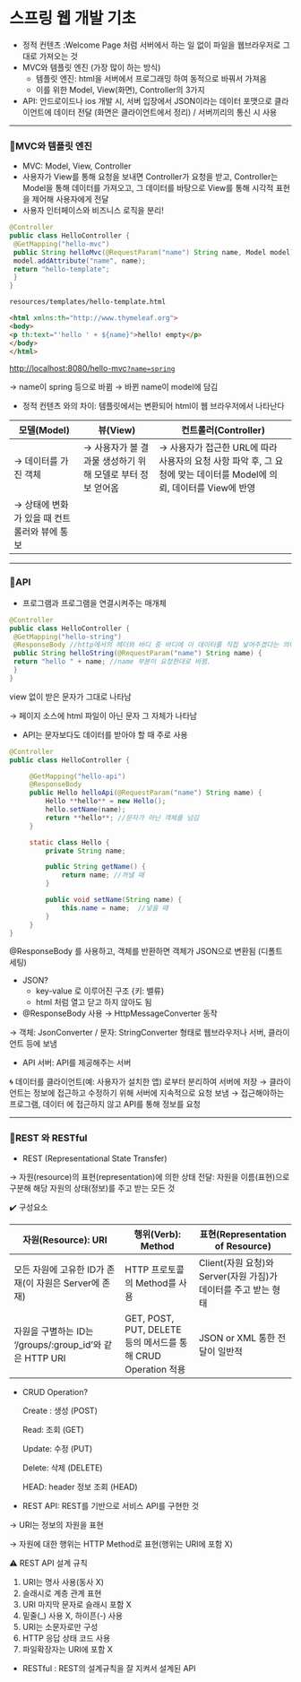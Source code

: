 # 스프링 웹 개발 기초

- 정적 컨텐츠 :Welcome Page 처럼 서버에서 하는 일 없이 파일을 웹브라우저로 그대로 가져오는 것
- MVC와 템플릿 엔진 (가장 많이 하는 방식)
    - 템플릿 엔진: html을 서버에서 프로그래밍 하여 동적으로 바꿔서 가져옴
    - 이를 위한 Model, View(화면), Controller의 3가지
- API: 안드로이드나 ios 개발 시, 서버 입장에서 JSON이라는 데이터 포맷으로 클라이언트에 데이터 전달 (화면은 클라이언트에서 정리) / 서버끼리의 통신 시 사용

---

### 📍MVC와 템플릿 엔진

- MVC: Model, View, Controller
- 사용자가 View를 통해 요청을 보내면 Controller가 요청을 받고, Controller는 Model을 통해 데이터를 가져오고, 그 데이터를 바탕으로 View를 통해 시각적 표현을 제어해 사용자에게 전달
- 사용자 인터페이스와 비즈니스 로직을 분리!

```java
@Controller
public class HelloController {
 @GetMapping("hello-mvc")
 public String helloMvc(@RequestParam("name") String name, Model model) {
 model.addAttribute("name", name);
 return "hello-template";
 }
}
```

```html
resources/templates/hello-template.html

<html xmlns:th="http://www.thymeleaf.org">
<body>
<p th:text="'hello ' + ${name}">hello! empty</p>
</body>
</html>
```

[http://localhost:8080/hello-mvc`?name=spring`](http://localhost:8080/hello-mvc?name=spring)

→ name이 spring 등으로 바뀜 → 바뀐 name이 model에 담김

- 정적 컨텐츠 와의 차이: 템플릿에서는 변환되어 html이 웹 브라우저에서 나타난다

| 모델(Model) | 뷰(View) | 컨트롤러(Controller) |
| --- | --- | --- |
| → 데이터를 가진 객체 | → 사용자가 볼 결과물 생성하기 위해 모델로 부터 정보 얻어옴 | → 사용자가 접근한 URL에 따라 사용자의 요청 사항 파악 후, 그 요청에 맞는 데이터를 Model에 의뢰, 데이터를 View에 반영 |
| → 상태에 변화가 있을 때 컨트롤러와 뷰에 통보 |  |  |

---

### 📍API

- 프로그램과 프로그램을 연결시켜주는 매개체

```java
@Controller
public class HelloController {
 @GetMapping("hello-string")
 @ResponseBody //http에서의 헤더와 바디 중 바디에 이 데이터를 직접 넣어주겠다는 의미
 public String helloString(@RequestParam("name") String name) {
 return "hello " + name; //name 부분이 요청한대로 바뀜.
 }
}
```

view 없이 받은  문자가 그대로 나타남

→ 페이지 소스에 html 파일이 아닌 문자 그 자체가 나타남

- API는 문자보다도 데이터를 받아야 할 때 주로 사용

```java
@Controller
public class HelloController {

	 @GetMapping("hello-api")
	 @ResponseBody
	 public Hello helloApi(@RequestParam("name") String name) {
		 Hello **hello** = new Hello();
		 hello.setName(name);
		 return **hello**; //문자가 아닌 객체를 넘김
	 }

	 static class Hello {
		 private String name;

		 public String getName() {
			 return name; //꺼낼 때
		 }

		 public void setName(String name) {
			 this.name = name;  //넣을 때
		 } 
	 }
}
```

@ResponseBody 를 사용하고, 객체를 반환하면 객체가 JSON으로 변환됨 (디폴트 세팅)

- JSON?
    - key-value 로 이루어진 구조 {키: 밸류}
    - html 처럼 열고 닫고 하지 않아도 됨
- @ResponseBody 사용 → HttpMessageConverter 동작

→ 객체: JsonConverter / 문자: StringConverter 형태로 웹브라우저나 서버, 클라이언트 등에 보냄

- API 서버: API를 제공해주는 서버

🌀 데이터를 클라이언트(예: 사용자가 설치한 앱) 로부터 분리하여 서버에 저장 → 클라이언트는 정보에 접근하고 수정하기 위해 서버에 지속적으로 요청 보냄 → 접근해야하는 프로그램, 데이터 에 접근하지 않고 API를 통해 정보를 요청

---

### 📍REST 와 RESTful

- REST (Representational State Transfer)

→ 자원(resource)의 표현(representation)에 의한 상태 전달: 자원을 이름(표현)으로 구분해 해당 자원의 상태(정보)를 주고 받는 모든 것

✔️ 구성요소

| 자원(Resource): URI  | 행위(Verb): Method | 표현(Representation of Resource) |
| --- | --- | --- |
| 모든 자원에 고유한 ID가 존재(이 자원은 Server에 존재) | HTTP 프로토콜의 Method를 사용 | Client(자원 요청)와 Server(자원 가짐)가 데이터를 주고 받는 형태 |
| 자원을 구별하는 ID는 ‘/groups/:group_id’와 같은 HTTP URI | GET, POST, PUT, DELETE 등의 메서드를 통해 CRUD Operation 적용 | JSON or XML 통한 전달이 일반적 |
- CRUD Operation?
    
    Create : 생성 (POST)
    
    Read: 조회 (GET)
    
    Update: 수정 (PUT)
    
    Delete: 삭제 (DELETE)
    
    HEAD: header 정보 조회 (HEAD)
    

- REST API: REST를 기반으로 서비스 API를 구현한 것

→ URI는 정보의 자원을 표현

→ 자원에 대한 행위는 HTTP Method로 표현(행위는 URI에 포함 X)

<aside>
⚠️  REST API 설계 규칙

1. URI는 명사 사용(동사 X)
2. 슬래시로 계층 관계 표현
3. URI 마지막 문자로 슬래시 포함 X
4. 밑줄(_) 사용 X, 하이픈(-) 사용
5. URI는 소문자로만 구성
6. HTTP 응답 상태 코드 사용
7. 파일확장자는 URI에 포함 X
</aside>

- RESTful : REST의 설계규칙을 잘 지켜서 설계된 API